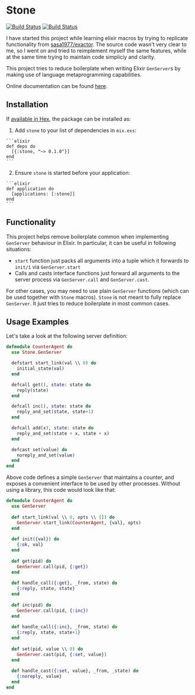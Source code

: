 # Stone

[![Build Status](https://travis-ci.org/MillionIntegrals/stone.svg?branch=master)](https://travis-ci.org/MillionIntegrals/stone)
[![Build Status](https://img.shields.io/hexpm/v/stone.svg)](https://hex.pm/packages/stone)


I have started this project while learning elixir macros by
trying to replicate functionality from
[sasa1977/exactor](https://github.com/sasa1977/exactor).
The source code wasn't very clear to me, so I went on and tried to reimplement
myself the same features,
while at the same time trying to maintain code simpliciy and clarity.

This project tries to reduce boilerplate when writing Elixir `GenServer`s by making use of
language metaprogramming capabilities.

Online documentation can be found [here](https://hexdocs.pm/stone/).

## Installation

If [available in Hex](https://hex.pm/docs/publish), the package can be installed as:

  1. Add `stone` to your list of dependencies in `mix.exs`:

    ```elixir
    def deps do
      [{:stone, "~> 0.1.0"}]
    end
    ```

  2. Ensure `stone` is started before your application:

    ```elixir
    def application do
      [applications: [:stone]]
    end
    ```

## Functionality

This project helps remove boilerplate common when implementing `GenServer` behaviour in Elixir. In particular, it can be useful in following situations:

* `start` function just packs all arguments into a tuple which it forwards to `init/1` via `GenServer.start`
* Calls and casts interface functions just forward all arguments to the server process via `GenServer.call` and `GenServer.cast`.

For other cases, you may need to use plain `GenServer` functions (which can be used together with `Stone` macros).
`Stone` is not meant to fully replace `GenServer`. It just tries to reduce boilerplate in most common cases.

## Usage Examples

Let's take a look at the following server definition:

```elixir
defmodule CounterAgent do
  use Stone.GenServer

  defstart start_link(val \\ 0) do
    initial_state(val)
  end

  defcall get(), state: state do
    reply(state)
  end

  defcall inc(), state: state do
    reply_and_set(state, state+1)
  end

  defcall add(x), state: state do
    reply_and_set(state + x, state + x)
  end

  defcast set(value) do
    noreply_and_set(value)
  end
end
```

Above code defines a simple `GenServer` that maintains a counter, and exposes a convenient
interface to be used by other processes. Without using a library, this code would look like
that:

```elixir
defmodule CounterAgent do
  use GenServer
  
  def start_link(val \\ 0, opts \\ []) do
    GenServer.start_link(CounterAgent, {val}, opts)
  end
  
  def init({val}) do
    {:ok, val}
  end
  
  def get(pid) do
    GenServer.call(pid, {:get})
  end
  
  def handle_call({:get}, _from, state) do
    {:reply, state, state}
  end
  
  def inc(pid) do
    GenServer.call(pid, {:inc})
  end
  
  def handle_call({:inc}, _from, state) do
    {:reply, state, state+1}
  end
  
  def set(pid, value \\ 0) do
    GenServer.cast(pid, {:set, value})
  end
  
  def handle_cast({:set, value}, _from, _state) do
    {:noreply, value}
  end
end
```
